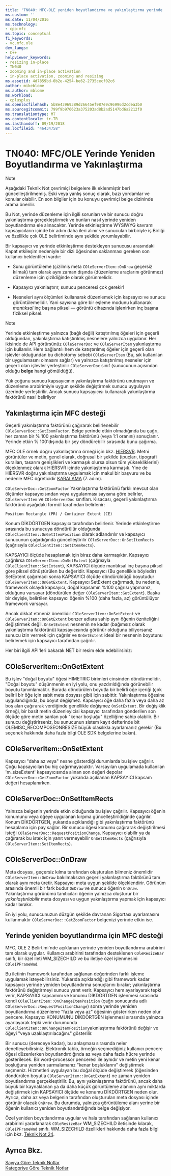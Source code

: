 ```yaml
---
title: 'TN040: MFC-OLE yeniden boyutlandırma ve yakınlaştırma yerinde | Microsoft Docs'
ms.custom: ''
ms.date: 11/04/2016
ms.technology:
- cpp-mfc
ms.topic: conceptual
f1_keywords:
- vc.mfc.ole
dev_langs:
- C++
helpviewer_keywords:
- resizing in-place
- TN040
- zooming and in-place activation
- in-place activation, zooming and resizing
ms.assetid: 4d7859bd-0b2e-4254-be62-2735cecf02c6
author: mikeblome
ms.author: mblome
ms.workload:
- cplusplus
ms.openlocfilehash: 5b8e43969389d26645ef987e9c96996d2cdea3b0
ms.sourcegitcommit: 799f9b976623a375203ad8b2ad5147bd6a2212f0
ms.translationtype: MT
ms.contentlocale: tr-TR
ms.lasthandoff: 09/19/2018
ms.locfileid: "46434758"
---
```

# <a name="tn040-mfcole-in-place-resizing-and-zooming"></a>TN040: MFC/OLE Yerinde Yeniden Boyutlandırma ve Yakınlaştırma

> [!NOTE]
>  Aşağıdaki Teknik Not çevrimiçi belgelere ilk eklenmiştir beri güncelleştirilmemiş. Eski veya yanlış sonuç olarak, bazı yordamlar ve konular olabilir. En son bilgiler için bu konuyu çevrimiçi belge dizininde arama önerilir.

Bu Not, yerinde düzenleme için ilgili sorunları ve bir sunucu doğru yakınlaştırma gerçekleştirmek ve bunları nasıl yerinde yeniden boyutlandırma ele alınacaktır. Yerinde etkinleştirme WYSIWYG kavramı kapsayıcıların içinde bir adım daha ileri alınır ve sunucuları birbiriyle iş Birliği ve özellikle çok OLE belirtiminde aynı şekilde yorumlayabilir.

Bir kapsayıcı ve yerinde etkinleştirme destekleyen sunucusu arasındaki Kapat etkileşim nedeniyle bir dizi öğesinden saklanması gereken son kullanıcı beklentileri vardır:

- Sunu görüntüleme (çizilmiş meta `COleServerItem::OnDraw` geçersiz kılmak) tam olarak aynı zaman dışında (düzenleme araçlarını görünmez) düzenleme için çizildiğinde olarak görünmelidir.

- Kapsayıcı yakınlaştırır, sunucu penceresi çok gerekir!

- Nesneleri aynı ölçümleri kullanarak düzenlemek için kapsayıcı ve sunucu görüntülemelidir. Yani sayısına göre bir eşleme modunu kullanarak *mantıksal* inç başına piksel — görüntü cihazında işlenirken inç başına fiziksel piksel.

> [!NOTE]
>  Yerinde etkinleştirme yalnızca (bağlı değil) katıştırılmış öğeleri için geçerli olduğundan, yakınlaştırma katıştırılmış nesnelere yalnızca uygulanır. Her ikisinde de API görürsünüz `COleServerDoc` ve `COleServerItem` yakınlaştırma için kullanılır. Hem bağlantılı hem de katıştırılmış öğeler için geçerli olan işlevler olduğundan bu dichotomy sebebi `COleServerItem` (Bu, sık kullanılan bir uygulamasını olmasını sağlar) ve yalnızca katıştırılmış nesneler için geçerli olan işlevler yerleştirilir `COleServerDoc` sınıf (sunucunun açısından olduğu **belge** hangi gömüldüğü).

Yük çoğunu sunucu kapsayıcının yakınlaştırma faktörünü unutmayın ve düzenleme arabirimiyle uygun şekilde değiştirmek sunucu uygulayan üzerinde yerleştirilir. Ancak sunucu kapsayıcısı kullanarak yakınlaştırma faktörünü nasıl belirliyor

## <a name="mfc-support-for-zooming"></a>Yakınlaştırma için MFC desteği

Geçerli yakınlaştırma faktörünü çağırarak belirlenebilir `COleServerDoc::GetZoomFactor`. Belge yerinde etkin olmadığında bu çağrı, her zaman bir % 100 yakınlaştırma faktörünü (veya 1:1 oranını) sonuçlanır. Yerinde etkin % 100'dışında bir şey döndürebilir sırasında bunu çağırma.

MFC OLE örnek doğru yakınlaştırma örneği için bkz. [HIERSVR](../visual-cpp-samples.md). Metni görüntüler ve metin, genel olarak, doğrusal bir şekilde (ipuçları, tipografi kuralları, tasarım genişlikleri ve karmaşık olursa olsun tüm yüksekliklerini) ölçeklenmez olarak HIERSVR içinde yakınlaştırma karmaşık. Yine de HIERSVR doğru yakınlaştırma uygulamak için makul bir başvuru ve bu nedenle MFC öğreticidir [KARALAMA](../visual-cpp-samples.md) (7. adım).

`COleServerDoc::GetZoomFactor` Yakınlaştırma faktörünü farklı mevcut olan ölçümler kapsayıcısından veya uygulanması sayısına göre belirler, `COleServerItem` ve `COleServerDoc` sınıfları. Kısacası, geçerli yakınlaştırma faktörünü aşağıdaki formül tarafından belirlenir:

```
Position Rectangle (PR) / Container Extent (CE)
```

Konum DİKDÖRTGEN kapsayıcı tarafından belirlenir. Yerinde etkinleştirme sırasında bu sunucuya döndürülür olduğunda `COleClientItem::OnGetItemPosition` olarak adlandırılır ve kapsayıcı sunucunun çağırdığında güncelleştirilir `COleServerDoc::OnSetItemRects` (çağrısıyla `COleClientItem::SetItemRects`).

KAPSAYICI ölçüde hesaplamak için biraz daha karmaşıktır. Kapsayıcı çağrılırsa `COleServerItem::OnSetExtent` (çağrısıyla `COleClientItem::SetExtent`), KAPSAYICI ölçüde mantıksal inç başına piksel göre piksel dönüştürülen bu değeridir. Kapsayıcı (Bu genellikle böyledir) SetExtent çağırmadı sonra KAPSAYICI ölçüde döndürüldüğü boyutudur `COleServerItem::OnGetExtent`. Kapsayıcı SetExtent çağırmadı, bu nedenle, framework olsaydı kapsayıcı, doğal kapsamın %100 çağrısı yapmanız, olduğunu varsayar (döndürülen değer `COleServerItem::GetExtent`). Başka bir deyişle, belirtilen kapsayıcı öğenin %100 (daha fazla, az) görüntülüyor framework varsayar.

Ancak dikkat etmeniz önemlidir `COleServerItem::OnSetExtent` ve `COleServerItem::OnGetExtent` benzer adlara sahip aynı öğenin özniteliğini değiştirmek değil. `OnSetExtent` nesnenin ne kadar (bağımsız olarak yakınlaştırma faktörünü) kapsayıcısında görünür olduğunu biliyorsanız sunucu izin vermek için çağrılır ve `OnGetExtent` ideal bir nesnenin boyutunu belirlemek için kapsayıcı tarafından çağrılır.

Her biri ilgili API'leri bakarak NET bir resim elde edebilirsiniz:

## <a name="coleserveritemongetextent"></a>COleServerItem::OnGetExtent

Bu işlev "doğal boyutu" öğesi HIMETRIC birimleri cinsinden döndürmelidir. "Doğal boyutu" düşünmenin en iyi yolu, onu yazdırıldığında görünebilir boyutu tanımlamaktır. Burada döndürülen boyutla bir belirli öğe içeriği (çok belirli bir öğe için sabit meta dosyası gibi) için sabittir. Yakınlaştırma öğesine uygulandığında, bu boyut değişmez. Kapsayıcı öğe daha fazla veya daha az boş alan çağırarak verdiğinde genellikle değişmez `OnSetExtent`. Bir değişiklik örneği, bir basit metin düzenleyicisi kapsayıcı tarafından gönderilen son ölçüde göre metin sarılan yok "kenar boşluğu" özelliğine sahip olabilir. Bir sunucu değiştirirseniz, bu sunucunun sistem kayıt defterinde bit OLEMISC_RECOMPOSEONRESIZE büyük olasılıkla ayarlamanız gerekir (Bu seçenek hakkında daha fazla bilgi OLE SDK belgelerine bakın).

## <a name="coleserveritemonsetextent"></a>COleServerItem::OnSetExtent

Kapsayıcı "daha az veya" nesne gösterdiği durumlarda bu işlev çağrılır. Çoğu kapsayıcıları bu hiç çağırmayacaktır. Varsayılan uygulamada kullanılan 'm_sizeExtent' kapsayıcısında alınan son değeri depolar `COleServerDoc::GetZoomFactor` yukarıda açıklanan KAPSAYICI kapsam değeri hesaplanırken.

## <a name="coleserverdoconsetitemrects"></a>COleServerDoc::OnSetItemRects

Yalnızca belgenin yerinde etkin olduğunda bu işlev çağrılır. Kapsayıcı öğenin konumunu veya öğeye uygulanan kırpma güncelleştirildiğinde çağrılır. Konum DİKDÖRTGEN, yukarıda açıklandığı gibi yakınlaştırma faktörünü hesaplama için pay sağlar. Bir sunucu öğesi konumu çağırarak değiştirilmesi isteği `COleServerDoc::RequestPositionChange`. Kapsayıcı olabilir ya da çağırarak bu istek için yanıt vermeyebilir `OnSetItemRects` (çağrısıyla `COleServerItem::SetItemRects`).

## <a name="coleserverdocondraw"></a>COleServerDoc::OnDraw

Meta dosyası, geçersiz kılma tarafından oluşturulan bilmeniz önemlidir `COleServerItem::OnDraw` bakılmaksızın geçerli yakınlaştırma faktörünü tam olarak aynı meta üretir. Kapsayıcı meta uygun şekilde ölçeklendirir. Görünüm arasında önemli bir fark budur `OnDraw` ve sunucu öğenin `OnDraw`. Yakınlaştırma görünümü tanıtıcıları öğenin yalnızca oluşturur bir *yakınlaştırılabilir* meta dosyası ve uygun yakınlaştırma yapmak için kapsayıcı kadar bırakır.

En iyi yolu, sunucunuzun düzgün şekilde davranan Sigortası uyarlamasını kullanmaktır `COleServerDoc::GetZoomFactor` belgenizi yerinde etkin ise.

## <a name="mfc-support-for-in-place-resizing"></a>Yerinde yeniden boyutlandırma için MFC desteği

MFC, OLE 2 Belirtimi'nde açıklanan yerinde yeniden boyutlandırma arabirimi tam olarak uygular. Kullanıcı arabirimi tarafından desteklenen `COleResizeBar` sınıfı, bir özel ileti WM_SIZECHILD ve bu iletiye özel işlenmesini `COleIPFrameWnd`.

Bu iletinin framework tarafından sağlanan değerinden farklı işleme uygulamak isteyebilirsiniz. Yukarıda açıklandığı gibi framework kadar kapsayıcı yerinde yeniden boyutlandırma sonuçlarını bırakır; yakınlaştırma faktörünü değiştirmeyi sunucu yanıt verir. Kapsayıcı hem ayarlayarak tepki verir, KAPSAYICI kapsamını ve konumu DİKDÖRTGEN işlenmesi sırasında kendi `COleClientItem::OnChangeItemPosition` (çağrı sonucunda adlı `COleServerDoc::RequestPositionChange`) sonra yerinde yeniden boyutlandırma düzenleme "fazla veya az" öğesinin gösterirken neden olur pencere. Kapsayıcı KONUMUNU DİKDÖRTGEN işlenmesi sırasında yalnızca ayarlayarak tepki verir durumunda `COleClientItem::OnChangeItemPosition`yakınlaştırma faktörünü değişir ve öğeyi "veya uzaklaştırılacağını." gösterilir.

Bir sunucu (dereceye kadar), bu anlaşması sırasında neler denetleyebilirsiniz. Elektronik tablo, örneğin seçmediğiniz kullanıcı pencere öğesi düzenlerken boyutlandırdığında az veya daha fazla hücre yerinde gösterilecek. Bir word-processor penceresi ile aynıdır ve metin yeni kenar boşluğuna yeniden sarmalamanız "kenar boşluklarını" değiştirmek seçmeniz. Hizmetleri uygulayan bu doğal ölçüde değiştirerek (öğesinden döndürülen boyutla `COleServerItem::OnGetExtent`) ne zaman yeniden boyutlandırma gerçekleştirilir. Bu, aynı yakınlaştırma faktörünü, ancak daha büyük bir kaynaklanan ya da daha küçük görüntüleme alanının aynı miktarda değiştirmek için KAPSAYICI ölçüde ve konumu DİKDÖRTGEN neden olur. Ayrıca, daha az veya belgenin tarafından oluşturulan meta dosyası içinde görünür olacak `OnDraw`. Bu durumda, yalnızca görüntüleme alanı yerine bir öğenin kullanıcı yeniden boyutlandırdığında belge değişiyor.

Özel yeniden boyutlandırma uygular ve hala tarafından sağlanan kullanıcı arabirimi yararlanarak `COleResizeBar` WM_SIZECHILD iletisinde kılarak, `COleIPFrameWnd` sınıfı. WM_SIZECHILD özellikleri hakkında daha fazla bilgi için bkz. [Teknik Not 24](../mfc/tn024-mfc-defined-messages-and-resources.md).

## <a name="see-also"></a>Ayrıca Bkz.

[Sayıya Göre Teknik Notlar](../mfc/technical-notes-by-number.md)<br/>
[Kategoriye Göre Teknik Notlar](../mfc/technical-notes-by-category.md)

